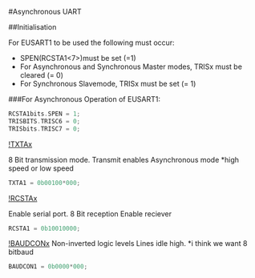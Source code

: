 #Asynchronous UART

##Initialisation

For EUSART1 to be used the following must occur:
- SPEN(RCSTA1<7>)must be set (=1)
- For Asynchronous and Synchronous Master modes, TRISx<x> must be cleared (= 0)
- For Synchronous Slavemode, TRISx<x> must be set (= 1)

###For Asynchronous Operation of EUSART1:

```c
RCSTA1bits.SPEN = 1;
TRISBITS.TRISC6 = 0;
TRISbits.TRISC7 = 0;
```

[!TXTAx](https://github.com/TomPaynter/PIC18F46K80_Drivers/blob/master/UART/TXTAx.png)

8 Bit transmission mode.
Transmit enables
Asynchronous mode
*high speed or low speed

```c
TXTA1 = 0b00100*000;
```

[!RCSTAx](https://github.com/TomPaynter/PIC18F46K80_Drivers/blob/master/UART/RCSTAx.png)

Enable serial port.
8 Bit reception
Enable reciever

```c
RCSTA1 = 0b10010000;
```

[!BAUDCONx](https://github.com/TomPaynter/PIC18F46K80_Drivers/blob/master/UART/BAUDCONx.png)
Non-inverted logic levels
Lines idle high.
*i think we want 8 bitbaud

```c
BAUDCON1 = 0b0000*000;
```
